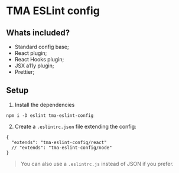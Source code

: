# TMA ESLint config

## Whats included?

- Standard config base;
- React plugin;
- React Hooks plugin;
- JSX a11y plugin;
- Prettier;

## Setup

1. Install the dependencies
```
npm i -D eslint tma-eslint-config
```

2. Create a `.eslintrc.json` file extending the config:
```
{
  "extends": "tma-eslint-config/react"
  // "extends": "tma-eslint-config/node"
}
```

> You can also use a `.eslintrc.js` instead of JSON if you prefer.
